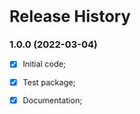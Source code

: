 # Release History



### 1.0.0 (2022-03-04)
 - [x] Initial code;
 - [x] Test package;
 - [x] Documentation;


